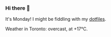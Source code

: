 ### Hi there :wave:

It's Monday! I might be fiddling with my [dotfiles](https://github.com/bewuethr/dotfiles).

Weather in Toronto: overcast, at +17°C.
